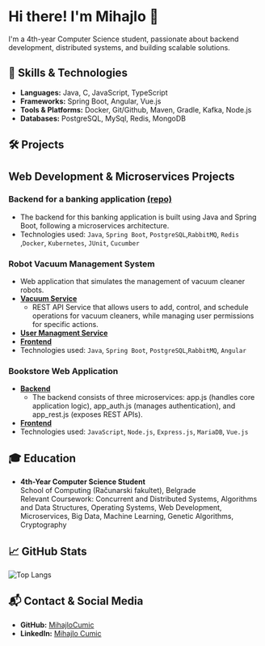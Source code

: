 # Hi there! I'm Mihajlo 👋

I'm a 4th-year Computer Science student, passionate about backend development, distributed systems, and building scalable solutions.

## 🚀 Skills & Technologies
- **Languages:** Java, C, JavaScript, TypeScript
- **Frameworks:** Spring Boot, Angular, Vue.js
- **Tools & Platforms:** Docker, Git/Github, Maven, Gradle, Kafka, Node.js
- **Databases:** PostgreSQL, MySql, Redis, MongoDB

## 🛠️ Projects

## Web Development & Microservices Projects
### Backend for a banking application [(repo)](https://github.com/MihajloCumic/Banka-2-Backend)
- The backend for this banking application is built using Java and Spring Boot, following a microservices architecture.
- Technologies used: `Java`, `Spring Boot`, `PostgreSQL`,`RabbitMQ`, `Redis` ,`Docker`, `Kubernetes`, `JUnit`, `Cucumber` 
### Robot Vacuum Management System
- Web application that simulates the management of vacuum cleaner robots.
- [**Vacuum Service**](https://github.com/MihajloCumic/Vacuum-Service)
   - REST API Service that allows users to add, control, and schedule operations for vacuum cleaners, while managing user permissions for specific actions.   
- [**User Managment Service**](https://github.com/MihajloCumic/User-Managment-System)
- [**Frontend**](https://github.com/MihajloCumic/Vacuum-Service-Frontend)
- Technologies used: `Java`, `Spring Boot`, `PostgreSQL`,`RabbitMQ`, `Angular`
### Bookstore Web Application
- [**Backend**](https://github.com/MihajloCumic/BookstoreBackend)
   - The backend consists of three microservices: app.js (handles core application logic), app_auth.js (manages authentication), and app_rest.js (exposes REST APIs).
- [**Frontend**](https://github.com/MihajloCumic/bookstore_vue_frontend)
- Technologies used: `JavaScript`, `Node.js`, `Express.js`, `MariaDB`, `Vue.js` 

## 🎓 Education
- **4th-Year Computer Science Student**  
  School of Computing (Računarski fakultet), Belgrade  
    Relevant Coursework: Concurrent and Distributed Systems, Algorithms and Data Structures, Operating Systems, Web Development, Microservices, Big Data, Machine Learning, Genetic Algorithms, Cryptography

## 📈 GitHub Stats
![Top Langs](https://github-readme-stats.vercel.app/api/top-langs/?username=MihajloCumic&layout=compact&langs_count=8&theme=dark)

## 📬 Contact & Social Media
- **GitHub:** [MihajloCumic](https://github.com/MihajloCumic)
- **LinkedIn:** [Mihajlo Cumic](https://linkedin.com/in/mihajlocumic)


